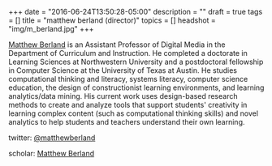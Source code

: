 +++
date = "2016-06-24T13:50:28-05:00"
description = ""
draft = true
tags = []
title = "matthew berland (director)"
topics = []
headshot = "img/m_berland.jpg"
+++

[Matthew Berland](https://ci.education.wisc.edu/ci/people/faculty/matthew-berland) is an Assistant Professor of Digital Media in the Department of Curriculum and Instruction. He completed a doctorate in Learning Sciences at Northwestern University and a postdoctoral fellowship in Computer Science at the University of Texas at Austin. He studies computational thinking and literacy, systems literacy, computer science education, the design of constructionist learning environments, and learning analytics/data mining. His current work uses design-based research methods to create and analyze tools that support students' creativity in learning complex content (such as computational thinking skills) and novel analytics to help students and teachers understand their own learning.

twitter: [@matthewberland](https://twitter.com/matthewberland)

scholar: [Matthew Berland](https://scholar.google.com/citations?user=91X3w90AAAAJ&hl=en&oi=ao)
